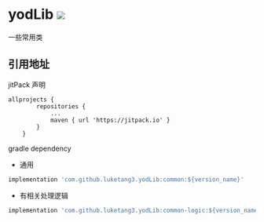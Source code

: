 # yodLib [![](https://jitpack.io/v/luketang3/yodLib.svg)](https://jitpack.io/#luketang3/yodLib)
一些常用类

引用地址
----


jitPack 声明

```
allprojects {
		repositories {
			...
			maven { url 'https://jitpack.io' }
		}
	}
```

gradle dependency

-  通用

```groovy
implementation 'com.github.luketang3.yodLib:common:${version_name}'
```

- 有相关处理逻辑

```groovy
implementation 'com.github.luketang3.yodLib:common-logic:${version_name}'
```
